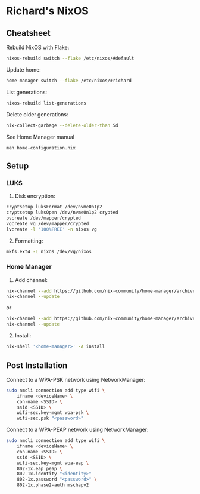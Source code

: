# Richard's NixOS

## Cheatsheet

Rebuild NixOS with Flake:

```sh
nixos-rebuild switch --flake /etc/nixos/#default
```

Update home:

```sh
home-manager switch --flake /etc/nixos/#richard
```

List generations:

```sh
nixos-rebuild list-generations
```

Delete older generations:

```sh
nix-collect-garbage --delete-older-than 5d
```

See Home Manager manual

```
man home-configuration.nix
```

## Setup

### LUKS

1. Disk encryption:

```sh
cryptsetup luksFormat /dev/nvme0n1p2
cryptsetup luksOpen /dev/nvme0n1p2 crypted
pvcreate /dev/mapper/crypted
vgcreate vg /dev/mapper/crypted
lvcreate -l '100%FREE' -n nixos vg
```

2. Formatting:

```sh
mkfs.ext4 -L nixos /dev/vg/nixos
```

### Home Manager

1. Add channel:

```sh
nix-channel --add https://github.com/nix-community/home-manager/archive/master.tar.gz home-manager
nix-channel --update
```

or 

```sh
nix-channel --add https://github.com/nix-community/home-manager/archive/release-24.11.tar.gz home-manager
nix-channel --update
```

2. Install:

```sh
nix-shell '<home-manager>' -A install
```

## Post Installation

Connect to a WPA-PSK network using NetworkManager:

```sh
sudo nmcli connection add type wifi \
    ifname <deviceName> \
    con-name <SSID> \
    ssid <SSID> \
    wifi-sec.key-mgmt wpa-psk \
    wifi-sec.psk "<password>"
```

Connect to a WPA-PEAP network using NetworkManager:

```sh
sudo nmcli connection add type wifi \
    ifname <deviceName> \
    con-name <SSID> \
    ssid <SSID> \
    wifi-sec.key-mgmt wpa-eap \
    802-1x.eap peap \
    802-1x.identity "<identity>"
    802-1x.password "<password>" \
    802-1x.phase2-auth mschapv2
```
